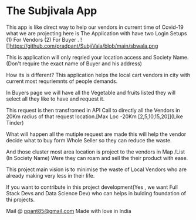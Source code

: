 # The Subjivala App
This app is like direct way to help our vendors in current time of Covid-19 what we are projecting here is 
The Application with have two Login Setups (1) For Vendors (2) For Buyer .
![]https://github.com/pradpant/SubjiVala/blob/main/sbwala.png

This is application will only reqried your location access and Society Name.(Don't require the exact name of Buyer and his address)

How its is different?
This application helps the local cart vendors in city with current most requriemnts of people demands.

In Buyers page we will have all the Vegetable and fruits listed they will select all they like to have and request it.

This request is then transfromed in API Call to directly all the Vendors in 20Km radius of that request location.[Max Loc -20Km [2,5,10,15,20]](Like Tinder)

What will happen all the mutiple request are made this will help the vendor decide what to buy form Whole Seller so they can reduce the waste.

And those cluster most area location is project to the vendors in Map /List (In Society Name) Were they can roam and sell the their product with ease.

This project main vision is to minimise the waste of Local Vendors who are already making very less in their life. 

If you want to contribute in this project development(Yes , we want Full Stack Devs and Data Science Dev) who can helps in bulding foundation of thi projects.

Mail @ ppant85@gmail.com
Made with love in India 
